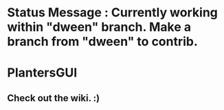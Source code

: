 # Status Message : Currently working within "dween" branch. Make a branch from "dween" to contrib.

# PlantersGUI

## Check out the wiki. :)

